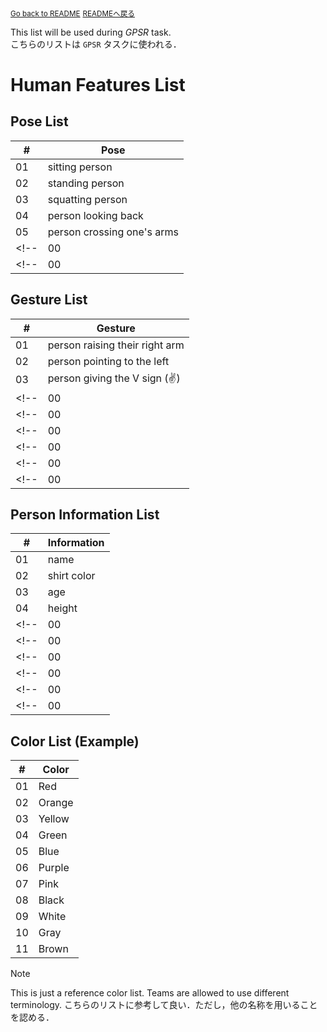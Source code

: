 <sub>[Go back to README](../../../README_en.md)</sub>
<sub>[READMEへ戻る](../../../README.md)</sub>


This list will be used during *GPSR* task. \
こちらのリストは `GPSR` タスクに使われる．

# Human Features List

## Pose List

| # | Pose |
| --- | --- |
| 01 | sitting person |
| 02 | standing person |
| 03 | squatting person |
| 04 | person looking back |
| 05 | person crossing one's arms |
<!-- | 00 | person looking up | -->
<!-- | 00 | - | -->


## Gesture List

| # | Gesture |
| --- | --- |
| 01 | person raising their right arm |
| 02 | person pointing to the left |
| 03 | person giving the V sign (✌️) |
<!-- | 00 | person clapping hands (👏) | -->
<!-- | 00 | person doing thumbs up (👍) | -->
<!-- | 00 | person picking up an object | -->
<!-- | 00 | person with OK signal | -->
<!-- | 00 | person waving their left arm | -->
<!-- | 00 | - | -->


## Person Information List

| # | Information |
| --- | --- |
| 01 | name |
| 02 | shirt color |
| 03 | age |
| 04 | height |
<!-- | 00 | gender | -->
<!-- | 00 | pose | -->
<!-- | 00 | gesture | -->
<!-- | 00 | pants color | -->
<!-- | 00 | number of glasses | -->
<!-- | 00 | - | -->


## Color List (Example)

| # | Color |
| --- | --- |
| 01 | Red |
| 02 | Orange |
| 03 | Yellow |
| 04 | Green |
| 05 | Blue |
| 06 | Purple |
| 07 | Pink |
| 08 | Black |
| 09 | White |
| 10 | Gray |
| 11 | Brown |

> [!NOTE]
> This is just a reference color list. Teams are allowed to use different terminology.
> こちらのリストに参考して良い．ただし，他の名称を用いることを認める．
